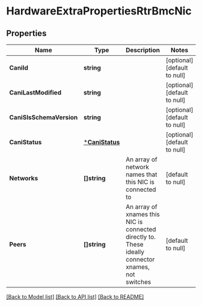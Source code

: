 # HardwareExtraPropertiesRtrBmcNic

## Properties
Name | Type | Description | Notes
------------ | ------------- | ------------- | -------------
**CaniId** | **string** |  | [optional] [default to null]
**CaniLastModified** | **string** |  | [optional] [default to null]
**CaniSlsSchemaVersion** | **string** |  | [optional] [default to null]
**CaniStatus** | [***CaniStatus**](CANIStatus.md) |  | [optional] [default to null]
**Networks** | **[]string** | An array of network names that this NIC is connected to | [default to null]
**Peers** | **[]string** | An array of xnames this NIC is connected directly to.  These ideally connector xnames, not switches | [default to null]

[[Back to Model list]](../README.md#documentation-for-models) [[Back to API list]](../README.md#documentation-for-api-endpoints) [[Back to README]](../README.md)

